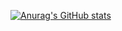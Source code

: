 [![Anurag's GitHub stats](https://github-readme-stats.vercel.app/api?username=Nathaandev)](https://github.com/Nathaandev/github-readme-stats)
